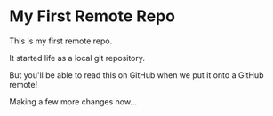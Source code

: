 # My First Remote Repo

This is my first remote repo.

It started life as a local git repository.

But you'll be able to read this on GitHub when we put it onto a GitHub remote!

Making a few more changes now...
